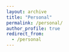 ```yaml
---
layout: archive
title: "Personal"
permalink: /personal/
author_profile: true
redirect_from:
  - /personal
---
```


